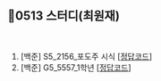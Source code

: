 ## 📘0513 스터디(최원재)
</br>

1. [백준] S5_2156_포도주 시식 [[정답코드](포도주시식.java)]
2. [백준] G5_5557_1학년 [[정답코드](1학년.java)]
